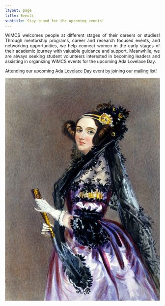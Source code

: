 ```yaml
---
layout: page
title: Events
subtitle: Stay tuned for the upcoming events!
---
```


<div style="text-align: justify;">
WiMCS welcomes people at different stages of their careers or studies! Through mentorship programs, career and research focused events, and networking opportunities, we help connect women in the early stages of their academic journey with valuable guidance and support. Meanwhile, we are always seeking student volunteers interested in becoming leaders and assisting in organizing WiMCS events for the upcoming Ada Lovelace Day.
</div>

Attending our upcoming [Ada Lovelace Day](https://en.wikipedia.org/wiki/Ada_Lovelace_Day) event by joining our [mailing list](simeng.qiu@swansea.ac.uk)! 

![Ada Lovelace Day](assets/img/ada.png)


